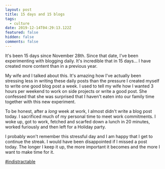 ```yaml
---
layout: post
title: 15 days and 15 blogs
tags:
  - culture
date: 2019-12-14T04:29:13.122Z
featured: false
hidden: false
comments: false
---
```

It's been 15 days since November 28th. Since that date, I've been experimenting with blogging daily. It's incredible that in 15 days... I have created more content than in a previous year.

My wife and I talked about this. It's amazing how I've actually been stressing less in writing these daily posts than the pressure I created myself to write one good blog post a week. I used to tell my wife how I wanted 3 hours per weekend to work on side projects or write a good post. She confessed that she was surprised that I haven't eaten into our family time together with this new experiment.

To be honest, after a _long_ week at work, I almost didn't write a blog post today. I sacrificed much of my personal time to meet work commitments. I woke up, got to work, fetched and scarfed down a lunch in 20 minutes, worked furiously and then left for a Holiday party. 

I probably won't remember this stressful day and I am happy that I get to continue the streak. I would have been disappointed if I missed a post today. The longer I keep it up, the more important it becomes and the more I want to make time for it.

[\#indistractable](https://www.amazon.com/Indistractable-Control-Your-Attention-Choose/dp/194883653X)
